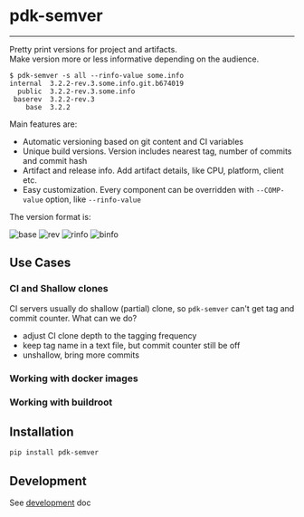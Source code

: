 # pdk-semver

---

Pretty print versions for project and artifacts.<br>
Make version more or less informative depending on the audience.

```text
$ pdk-semver -s all --rinfo-value some.info
internal  3.2.2-rev.3.some.info.git.b674019
  public  3.2.2-rev.3.some.info
 baserev  3.2.2-rev.3
    base  3.2.2
```

Main features are:
 * Automatic versioning based on git content and CI variables
 * Unique build versions. Version includes nearest tag,
   number of commits and commit hash
 * Artifact and release info. Add artifact details, like CPU, platform, client etc.
 * Easy customization. Every component can be overridden with `--COMP-value`
   option, like `--rinfo-value`

The version format is:

![base](https://img.shields.io/badge/base-3.2.2-darkgreen)
![rev](https://img.shields.io/badge/rev-rev.4-darkgreen)
![rinfo](https://img.shields.io/badge/rinfo-aarch64.gcc.12.1-darkgreen)
![binfo](https://img.shields.io/badge/binfo-git.abcde1234-darkgreen)

## Use Cases

### CI and Shallow clones
CI servers usually do shallow (partial) clone, so `pdk-semver` can't get tag and
commit counter. What can we do?
 * adjust CI clone depth to the tagging frequency
 * keep tag name in a text file, but commit counter still be off
 * unshallow, bring more commits

### Working with docker images

### Working with buildroot

## Installation

```sh
pip install pdk-semver
```

## Development
See [development](docs/devel.md) doc

[pkg-link]: https://pypi.python.org/pypi/pdk-semver/
[pkg-version]: https://img.shields.io/pypi/v/pdk-semver?logo=pypi&logoColor=aaaaaa&color=blue
[pkg-license]: https://img.shields.io/pypi/l/pdk-semver?logoColor=aaaaaa&color=blue
[pkg-pyversions]: https://img.shields.io/pypi/pyversions/pdk-semver?logo=python&logoColor=aaaaaa&color=blue
